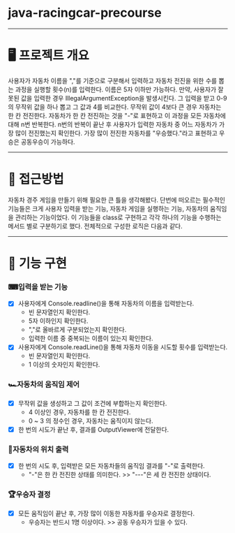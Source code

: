 # java-racingcar-precourse
----


# 🖥 프로젝트 개요
사용자가 자동차 이름을 ","를 기준으로 구분해서 입력하고 자동차 전진을 위한 수를 뽑는 과정을 실행할 
횟수(n)를 입력한다. 이름은 5자 이하만 가능하다. 
만약, 사용자가 잘못된 값을 입력한 경우 IllegalArgumentException을 발생시킨다.
그 입력을 받고 0-9의 무작위 값을 하나 뽑고 그 값과 4를 비교한다. 무작위 값이 4보다 큰 경우 자동차는 한 칸 전진한다.
자동차가 한 칸 전진하는 것을 "-"로 표현하고 이 과정을 모든 자동차에 대해 n번 반복한다.
n번의 반복이 끝난 후 사용자가 입력한 자동차 중 어느 자동차가 가장 많이 전진했는지 확인한다.
가장 많이 전진한 자동차를 "우승했다."라고 표현하고 우승은 공동우승이 가능하다.

---

# 💭 접근방법
자동차 경주 게임을 만들기 위해 필요한 큰 틀을 생각해봤다.
단번에 떠오르는 필수적인 기능들은 크게 사용자 입력을 받는 기능, 자동차 게임을 실행하는 기능, 자동차의 움직임을 관리하는 기능이었다.
이 기능들을 class로 구현하고 각각 하나의 기능을 수행하는 메서드 별로 구분하기로 했다.
전체적으로 구성한 로직은 다음과 같다.

---

# 📒 기능 구현

### ⌨입력을 받는 기능
- [x] 사용자에게 Console.readline()을 통해 자동차의 이름을 입력받는다.
  * 빈 문자열인지 확인한다.
  * 5자 이하인지 확인한다.
  * ","로 올바르게 구분되었는지 확인한다.
  * 입력한 이름 중 중복되는 이름이 있는지 확인한다.
- [x] 사용자에게 Console.readLine()을 통해 자동차 이동을 시도할 횟수를 입력받는다.
  * 빈 문자열인지 확인한다.
  * 1 이상의 숫자인지 확인한다.

### 🏎자동차의 움직임 제어
- [x] 무작위 값을 생성하고 그 값이 조건에 부합하는지 확인한다.
  * 4 이상인 경우, 자동차를 한 칸 전진한다.
  * 0 ~ 3 의 정수인 경우, 자동차는 움직이지 않는다.
- [x] 한 번의 시도가 끝난 후, 결과를 OutputViewer에 전달한다.

### 🧭자동차의 위치 출력
- [x] 한 번의 시도 후, 입력받은 모든 자동차들의 움직임 결과를 "-"로 출력한다.
  * "-"은 한 칸 전진한 상태를 의미한다. >> "---"은 세 칸 전진한 상태이다.

### 🏆우승자 결정
- [x] 모든 움직임이 끝난 후, 가장 많이 이동한 자동차를 우승자로 결정한다.
  * 우승자는 반드시 1명 이상이다. >> 공동 우승자가 있을 수 있다.
